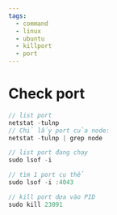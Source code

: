 ```yaml
---
tags:
  - command
  - linux
  - ubuntu
  - killport
  - port
---
```


# Check port


```ts
// list port
netstat -tulnp
// Chỉ lấy port của node:
netstat -tulnp | grep node
```


```ts
// list port đang chạy
sudo lsof -i

// tìm 1 port cụ thể
sudo lsof -i :4043

// kill port dựa vào PID
sudo kill 23091
```

